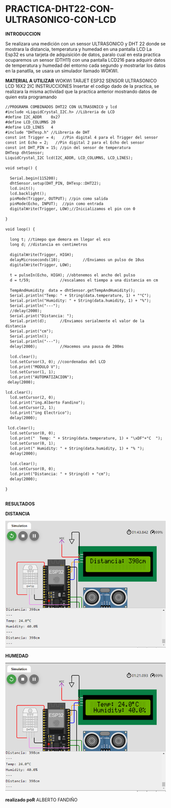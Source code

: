 

# PRACTICA-DHT22-CON-ULTRASONICO-CON-LCD
**INTRODUCCION**

Se realizara una medición con un sensor ULTRASONICO y DHT 22 donde se mostrara la distancia, temperatura y humedad en una pantalla LCD La Esp32 es una tarjeta de adquisición de datos, paralo cual en esta practica ocuparemos un sensor (DTH11) con una pantalla LCD216 para adquirir datos de temperatura y humedad del entorno cada segundo y mostrarlar los datos en la panatlla, se usara un simulador llamado WOKWI.

**MATERIAL A UTILIZAR**
WOKWI
TARJET ESP32
SENSOR ULTRASONICO
LCD 16X2 2IC
INSTRUCCIONES
Insertar el codigo dado de la practica, se realizara la misma actividad que la practica anterior mostrando datos de quien esta programando
```
//PROGRAMA COMBINADOS DHT22 CON ULTRASONICO y lcd
#include <LiquidCrystal_I2C.h> //Libreria de LCD
#define I2C_ADDR    0x27
#define LCD_COLUMNS 20
#define LCD_LINES   4
#include "DHTesp.h" //Libreria de DHT
const int Trigger = 4;   //Pin digital 4 para el Trigger del sensor
const int Echo = 2;   //Pin digital 2 para el Echo del sensor
const int DHT_PIN = 15; //pin del sensor de temperatura
DHTesp dhtSensor;
LiquidCrystal_I2C lcd(I2C_ADDR, LCD_COLUMNS, LCD_LINES);

void setup() {

  Serial.begin(115200);
  dhtSensor.setup(DHT_PIN, DHTesp::DHT22);
  lcd.init();
  lcd.backlight();
  pinMode(Trigger, OUTPUT); //pin como salida
  pinMode(Echo, INPUT);  //pin como entrada
  digitalWrite(Trigger, LOW);//Inicializamos el pin con 0

}

void loop() {

  long t; //timepo que demora en llegar el eco
  long d; //distancia en centimetros

  digitalWrite(Trigger, HIGH);
  delayMicroseconds(10);          //Enviamos un pulso de 10us
  digitalWrite(Trigger, LOW);
  
  t = pulseIn(Echo, HIGH); //obtenemos el ancho del pulso
  d = t/59;             //escalamos el tiempo a una distancia en cm
 
  TempAndHumidity  data = dhtSensor.getTempAndHumidity();
  Serial.println("Temp: " + String(data.temperature, 1) + "°C");
  Serial.println("Humidity: " + String(data.humidity, 1) + "%");
  Serial.println("---");
  //delay(2000); 
  Serial.print("Distancia: ");
  Serial.print(d);      //Enviamos serialmente el valor de la distancia
  Serial.print("cm");
  Serial.println();
  Serial.println("---");
  delay(2000);          //Hacemos una pausa de 200ms

  lcd.clear(); 
  lcd.setCursor(3, 0); //coordenadas del LCD 
  lcd.print("MODULO V");
  lcd.setCursor(1, 1);
  lcd.print("AUTOMATIZACION");
 delay(2000);

lcd.clear();
  lcd.setCursor(2, 0);
  lcd.print("ing.Alberto Fandino");
  lcd.setCursor(2, 1);
  lcd.print("ing Electrico");
  delay(2000);

 lcd.clear(); 
  lcd.setCursor(0, 0);
  lcd.print("  Temp: " + String(data.temperature, 1) + "\xDF"+"C  ");
  lcd.setCursor(0, 1);
  lcd.print(" Humidity: " + String(data.humidity, 1) + "% ");
  delay(2000);

  lcd.clear();
  lcd.setCursor(0, 0);
  lcd.print("Distancia: " + String(d) + "cm");
  delay(2000);

}
 

```

**RESULTADOS**

**DISTANCIA**


![](https://github.com/FANDINO7/DHT22-CON-ULTRASONICO-CON-LCD/blob/main/DISTANCIA.png?raw=true)



**HUMEDAD**

![](https://github.com/FANDINO7/DHT22-CON-ULTRASONICO-CON-LCD/blob/main/SENSOR%20ULTRASONICO%20CON%20DHT22%20Y%20LCD%20RESULTADO%20DE%20HUMEDAD.png?raw=true)


**realizado poR**
ALBERTO FANDIÑO 
